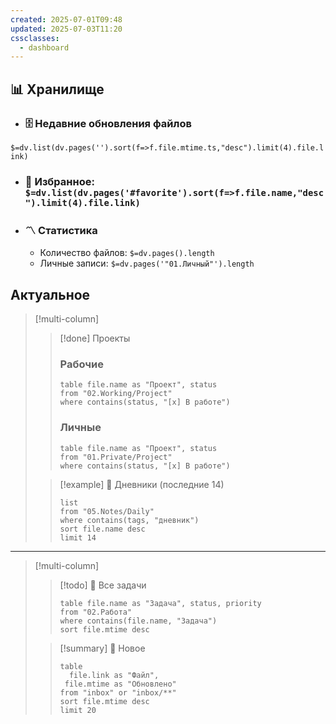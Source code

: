 ```yaml
---
created: 2025-07-01T09:48
updated: 2025-07-03T11:20
cssclasses:
  - dashboard
---
```


## 📊 Хранилище

- ### 🗄️ Недавние обновления файлов  
`$=dv.list(dv.pages('').sort(f=>f.file.mtime.ts,"desc").limit(4).file.link)`  
- ### 🔖 Избранное:      `$=dv.list(dv.pages('#favorite').sort(f=>f.file.name,"desc").limit(4).file.link)`  
- ### 〽️ Статистика  
	-  Количество файлов: `$=dv.pages().length`  
	-  Личные записи: `$=dv.pages('"01.Личный"').length`

## Актуальное

> [!multi-column]
>> [!done] Проекты
>> ### Рабочие 
>>   ```dataview
>> table file.name as "Проект", status
>> from "02.Working/Project"
>> where contains(status, "[x] В работе")
>> ```
>> ### Личные 
>>   ```dataview
>> table file.name as "Проект", status
>> from "01.Private/Project"
>> where contains(status, "[x] В работе")
>> ```
>
>> [!example] 📘 Дневники (последние 14)
>>   ```dataview
>> list
>> from "05.Notes/Daily"
>> where contains(tags, "дневник")
>> sort file.name desc
>> limit 14
>> ```
----
> [!multi-column]
>> [!todo] 📝 Все задачи
>> ```dataview
>> table file.name as "Задача", status, priority
>> from "02.Работа"
>>where contains(file.name, "Задача")
>>sort file.mtime desc
>>```
>
>> [!summary] 📝 Новое
>> ```dataview
>>table 
>>   file.link as "Файл",
> >  file.mtime as "Обновлено"
>> from "inbox" or "inbox/**"
>> sort file.mtime desc
>> limit 20
>> ```
> 


